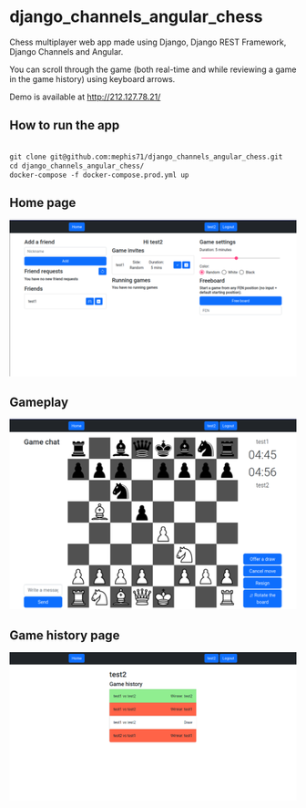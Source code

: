 # django_channels_angular_chess

Chess multiplayer web app made using Django, Django REST Framework, Django Channels and Angular. 

You can scroll through the game (both real-time and while reviewing a game in the game history) using keyboard arrows.

Demo is available at http://212.127.78.21/

## How to run the app
```

git clone git@github.com:mephis71/django_channels_angular_chess.git
cd django_channels_angular_chess/
docker-compose -f docker-compose.prod.yml up
```

## Home page 
![alt text](https://github.com/mephis71/django_channels_angular_chess/blob/assets/screenshots/home_screenshot.png?raw=true)
## Gameplay
![alt text](https://github.com/mephis71/django_channels_angular_chess/blob/assets/screenshots/game_screenshot.png?raw=true)
## Game history page
![alt text](https://github.com/mephis71/django_channels_angular_chess/blob/assets/screenshots/game_history_screenshot.png?raw=true)
